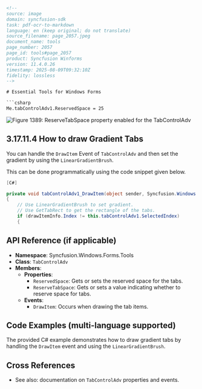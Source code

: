 ```html
<!-- 
source: image
domain: syncfusion-sdk
task: pdf-ocr-to-markdown
language: en (keep original; do not translate)
source_filename: page_2057.jpeg
document_name: tools
page_number: 2057
page_id: tools#page_2057
product: Syncfusion Winforms
version: 11.4.0.26
timestamp: 2025-08-09T09:32:10Z
fidelity: lossless
-->

# Essential Tools for Windows Forms

```csharp
Me.tabControlAdv1.ReservedSpace = 25
```

![Figure 1389: ReserveTabSpace property enabled for the TabControlAdv](https://i.imgur.com/placeholder.png)

## 3.17.11.4 How to draw Gradient Tabs

You can handle the `DrawItem` Event of `TabControlAdv` and then set the gradient by using the `LinearGradientBrush`.

This can be done programmatically using the code snippet given below.

```csharp
[C#]

private void tabControlAdv1_DrawItem(object sender, Syncfusion.Windows.Forms.Tools.DrawTabEventArgs drawItemInfo)
{
    // Use LinearGradientBrush to set gradient.
    // Use GetTabRect to get the rectangle of the tabs.
    if (drawItemInfo.Index != this.tabControlAdv1.SelectedIndex)
    {
```

## API Reference (if applicable)
- **Namespace**: Syncfusion.Windows.Forms.Tools
- **Class**: `TabControlAdv`
- **Members**:
  - **Properties**:
    - `ReservedSpace`: Gets or sets the reserved space for the tabs.
    - `ReserveTabSpace`: Gets or sets a value indicating whether to reserve space for tabs.
  - **Events**:
    - `DrawItem`: Occurs when drawing the tab items.

## Code Examples (multi-language supported)

The provided C# example demonstrates how to draw gradient tabs by handling the `DrawItem` event and using the `LinearGradientBrush`.

## Cross References
- See also: documentation on `TabControlAdv` properties and events.

<!-- tags: [syncfusion, windowsforms, tabcontroladv, drawitem, lineargradientbrush, version: 11.4.0.26] keywords: [gradient tabs, reserved space, event handling, c# code, programmatically, tools, .NET, WinForms] -->
```